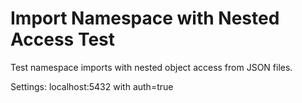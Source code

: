 # Import Namespace with Nested Access Test

Test namespace imports with nested object access from JSON files.

Settings: localhost:5432 with auth=true